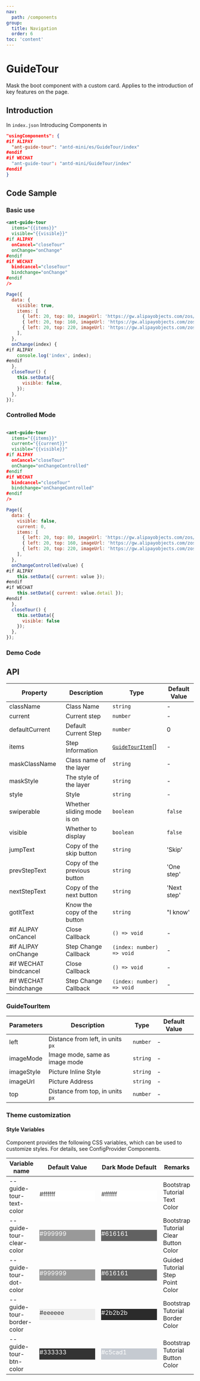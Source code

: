 ```yaml
---
nav:
  path: /components
group:
  title: Navigation
  order: 6
toc: 'content'
---
```


# GuideTour

Mask the boot component with a custom card. Applies to the introduction of key features on the page.

## Introduction

In `index.json` Introducing Components in

```json
"usingComponents": {
#if ALIPAY
  "ant-guide-tour": "antd-mini/es/GuideTour/index"
#endif
#if WECHAT
  "ant-guide-tour": "antd-mini/GuideTour/index"
#endif
}
```

## Code Sample

### Basic use

```xml
<ant-guide-tour
  items="{{items}}"
  visible="{{visible}}"
#if ALIPAY
  onCancel="closeTour"
  onChange="onChange"
#endif
#if WECHAT
  bindcancel="closeTour"
  bindchange="onChange"
#endif
/>
```

```js
Page({
  data: {
    visible: true,
    items: [
      { left: 20, top: 80, imageUrl: 'https://gw.alipayobjects.com/zos/antfincdn/IV3MGP1qL/bianzu%25252013.png', imageMode: 'widthFix' },
      { left: 20, top: 160, imageUrl: 'https://gw.alipayobjects.com/zos/antfincdn/%26B6d3lBJn/bianzu%25252020.png' },
      { left: 20, top: 220, imageUrl: 'https://gw.alipayobjects.com/zos/antfincdn/lwVOkCcwb/bianzu%25252021.png' },
    ],
  },
  onChange(index) {
#if ALIPAY
    console.log('index', index);
#endif
  },
  closeTour() {
    this.setData({
      visible: false,
    });
  },
});
```

### Controlled Mode

```xml

<ant-guide-tour
  items="{{items}}"
  current="{{current}}"
  visible="{{visible}}"
#if ALIPAY
  onCancel="closeTour"
  onChange="onChangeControlled"
#endif
#if WECHAT
  bindcancel="closeTour"
  bindchange="onChangeControlled"
#endif
/>

```

```js
Page({
  data: {
    visible: false,
    current: 0,
    items: [
      { left: 20, top: 80, imageUrl: 'https://gw.alipayobjects.com/zos/antfincdn/IV3MGP1qL/bianzu%25252013.png', imageMode: 'widthFix' },
      { left: 20, top: 160, imageUrl: 'https://gw.alipayobjects.com/zos/antfincdn/%26B6d3lBJn/bianzu%25252020.png' },
      { left: 20, top: 220, imageUrl: 'https://gw.alipayobjects.com/zos/antfincdn/lwVOkCcwb/bianzu%25252021.png' },
    ],
  },
  onChangeControlled(value) {
#if ALIPAY
    this.setData({ current: value });
#endif
#if WECHAT
    this.setData({ current: value.detail });
#endif
  },
  closeTour() {
    this.setData({
      visible: false
    });
  },
});


```

### Demo Code

<code src='../../demo/pages/GuideTour/index'></code>

## API

| Property                   | Description             | Type                                | Default Value   |
| ---------------------- | ---------------- | ----------------------------------- | -------- |
| className              | Class Name             | `string`                            | -        |
| current                | Current step         | `number`                            | -        |
| defaultCurrent         | Default Current Step     | `number`                            | 0        |
| items                  | Step Information         | [`GuideTourItem`](#guidetourttem)[] | -        |
| maskClassName          | Class name of the layer       | `string`                            | -        |
| maskStyle              | The style of the layer       | `string`                            | -        |
| style                  | Style             | `string`                            | -        |
| swiperable             | Whether sliding mode is on | `boolean`                           | `false`  |
| visible                | Whether to display         | `boolean`                           | `false`  |
| jumpText               | Copy of the skip button   | `string`                            | 'Skip'   |
| prevStepText           | Copy of the previous button | `string`                            | 'One step' |
| nextStepText           | Copy of the next button | `string`                            | 'Next step' |
| gotItText              | Know the copy of the button | `string`                            | "I know' |
| #if ALIPAY onCancel    | Close Callback         | `() => void`                        | -        |
| #if ALIPAY onChange    | Step Change Callback     | `(index: number) => void`           | -        |
| #if WECHAT bindcancel | Close Callback         | `() => void`                        | -        |
| #if WECHAT bindchange | Step Change Callback     | `(index: number) => void`           | -        |

### GuideTourItem

| Parameters       | Description                       | Type     | Default Value |
| ---------- | -------------------------- | -------- | ------ |
| left       | Distance from left, in units `px`    | `number` | -      |
| imageMode  | Image mode, same as image mode | `string` | -      |
| imageStyle | Picture Inline Style               | `string` | -      |
| imageUrl   | Picture Address                   | `string` | -      |
| top        | Distance from top, in units `px`    | `number` | -      |

### Theme customization

#### Style Variables

Component provides the following CSS variables, which can be used to customize styles. For details, see ConfigProvider Components.

| Variable name                    | Default Value                                                                                            | Dark Mode Default                                                                                    | Remarks                 |
| ------------------------- | ------------------------------------------------------------------------------------------------- | ------------------------------------------------------------------------------------------------- | -------------------- |
| --guide-tour-text-color   | <div style="width: 150px; height: 30px; background-color: #ffffff; color: #333333;">#ffffff</div> | <div style="width: 150px; height: 30px; background-color: #ffffff; color: #333333;">#ffffff</div> | Bootstrap Tutorial Text Color     |
| --guide-tour-clear-color  | <div style="width: 150px; height: 30px; background-color: #999999; color: #ffffff;">#999999</div> | <div style="width: 150px; height: 30px; background-color: #616161; color: #ffffff;">#616161</div> | Bootstrap Tutorial Clear Button Color |
| --guide-tour-dot-color    | <div style="width: 150px; height: 30px; background-color: #999999; color: #ffffff;">#999999</div> | <div style="width: 150px; height: 30px; background-color: #616161; color: #ffffff;">#616161</div> | Guided Tutorial Step Point Color   |
| --guide-tour-border-color | <div style="width: 150px; height: 30px; background-color: #eeeeee; color: #333333;">#eeeeee</div> | <div style="width: 150px; height: 30px; background-color: #2b2b2b; color: #ffffff;">#2b2b2b</div> | Bootstrap Tutorial Border Color     |
| --guide-tour-btn-color    | <div style="width: 150px; height: 30px; background-color: #333333; color: #ffffff;">#333333</div> | <div style="width: 150px; height: 30px; background-color: #c5cad1; color: #ffffff;">#c5cad1</div> | Bootstrap Tutorial Button Color     |
